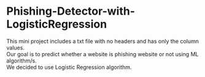 # Phishing-Detector-with-LogisticRegression
This mini project includes a txt file with no headers and has only the column values.<br>
Our goal is to predict whether a website is phishing website or not using ML algorithm/s.<br>
We decided to use Logistic Regression algorithm.<br>
